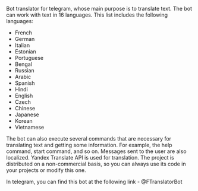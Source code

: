 Bot translator for telegram, whose main purpose is to translate text. The bot can work with text in 16 languages. This list includes the following languages:
* French
* German
* Italian
* Estonian
* Portuguese
* Bengal
* Russian
* Arabic
* Spanish
* Hindi
* English
* Czech
* Chinese
* Japanese
* Korean
* Vietnamese

The bot can also execute several commands that are necessary for translating text and getting some information. For example, the help command, start command, and so on. Messages sent to the user are also localized. Yandex Translate API is used for translation. The project is distributed on a non-commercial basis, so you can always use its code in your projects or modify this one.

In telegram, you can find this bot at the following link - @FTranslatorBot
